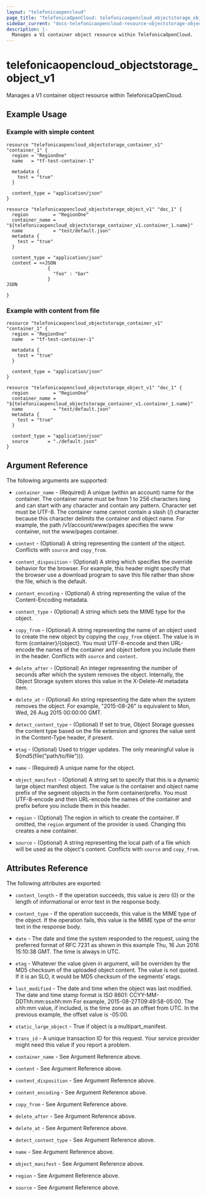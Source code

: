```yaml
---
layout: "telefonicaopencloud"
page_title: "TelefonicaOpenCloud: telefonicaopencloud_objectstorage_object_v1"
sidebar_current: "docs-telefonicaopencloud-resource-objectstorage-object-v1"
description: |-
  Manages a V1 container object resource within TelefonicaOpenCloud.
---
```


# telefonicaopencloud\_objectstorage\_object_v1

Manages a V1 container object resource within TelefonicaOpenCloud.

## Example Usage

### Example with simple content

```hcl
resource "telefonicaopencloud_objectstorage_container_v1" "container_1" {
  region = "RegionOne"
  name   = "tf-test-container-1"

  metadata {
    test = "true"
  }

  content_type = "application/json"
}

resource "telefonicaopencloud_objectstorage_object_v1" "doc_1" {
  region         = "RegionOne"
  container_name = "${telefonicaopencloud_objectstorage_container_v1.container_1.name}"
  name           = "test/default.json"
  metadata {
    test = "true"
  }

  content_type = "application/json"
  content = <<JSON
               {
                 "foo" : "bar"
               }
JSON

}
```

### Example with content from file

```hcl
resource "telefonicaopencloud_objectstorage_container_v1" "container_1" {
  region = "RegionOne"
  name   = "tf-test-container-1"

  metadata {
    test = "true"
  }

  content_type = "application/json"
}

resource "telefonicaopencloud_objectstorage_object_v1" "doc_1" {
  region         = "RegionOne"
  container_name = "${telefonicaopencloud_objectstorage_container_v1.container_1.name}"
  name           = "test/default.json"
  metadata {
    test = "true"
  }

  content_type = "application/json"
  source       = "./default.json"
}
```

## Argument Reference

The following arguments are supported:

* `container_name` - (Required) A unique (within an account) name for the container. 
    The container name must be from 1 to 256 characters long and can start 
    with any character and contain any pattern. Character set must be UTF-8. 
    The container name cannot contain a slash (/) character because this 
    character delimits the container and object name. For example, the path 
    /v1/account/www/pages specifies the www container, not the www/pages container.

* `content` - (Optional) A string representing the content of the object. Conflicts with
   `source` and `copy_from`.

* `content_disposition` - (Optional) A string which specifies the override behavior for 
     the browser. For example, this header might specify that the browser use a download
     program to save this file rather than show the file, which is the default.
     
* `content_encoding` - (Optional) A string representing the value of the Content-Encoding
     metadata.

* `content_type` - (Optional) A string which sets the MIME type for the object.

* `copy_from` - (Optional) A string representing the name of an object 
    used to create the new object by copying the `copy_from` object. The value is in form 
    {container}/{object}. You must UTF-8-encode and then URL-encode the names of the 
    container and object before you include them in the header. Conflicts with `source` and 
    `content`.
             
* `delete_after` - (Optional) An integer representing the number of seconds after which the
    system removes the object. Internally, the Object Storage system stores this value in 
    the X-Delete-At metadata item.

* `delete_at` - (Optional) An string representing the date when the system removes the object. 
    For example, "2015-08-26" is equivalent to Mon, Wed, 26 Aug 2015 00:00:00 GMT.
    
* `detect_content_type` - (Optional) If set to true, Object Storage guesses the content 
    type based on the file extension and ignores the value sent in the Content-Type 
    header, if present.

* `etag` - (Optional) Used to trigger updates. The only meaningful value is ${md5(file("path/to/file"))}.

* `name` - (Required) A unique name for the object.

* `object_manifest` - (Optional) A string set to specify that this is a dynamic large 
    object manifest object. The value is the container and object name prefix of the
    segment objects in the form container/prefix. You must UTF-8-encode and then 
    URL-encode the names of the container and prefix before you include them in this 
    header.
    
* `region` - (Optional) The region in which to create the container. If
    omitted, the `region` argument of the provider is used. Changing this
    creates a new container.

* `source` - (Optional) A string representing the local path of a file which will be used
    as the object's content. Conflicts with `source` and `copy_from`.

## Attributes Reference

The following attributes are exported:

* `content_length` - If the operation succeeds, this value is zero (0) or the 
    length of informational or error text in the response body.
* `content_type` - If the operation succeeds, this value is the MIME type of the object. 
    If the operation fails, this value is the MIME type of the error text in the response 
    body.
* `date` - The date and time the system responded to the request, using the preferred 
    format of RFC 7231 as shown in this example Thu, 16 Jun 2016 15:10:38 GMT. The 
    time is always in UTC.
* `etag` - Whatever the value given in argument, will be overriden by the MD5 checksum of the uploaded object content. The value is not quoted. 
    If it is an SLO, it would be MD5 checksum of the segments’ etags.
* `last_modified` - The date and time when the object was last modified. The date and time 
    stamp format is ISO 8601:
       CCYY-MM-DDThh:mm:ss±hh:mm
    For example, 2015-08-27T09:49:58-05:00.
    The ±hh:mm value, if included, is the time zone as an offset from UTC. In the previous 
    example, the offset value is -05:00.
* `static_large_object` - True if object is a multipart_manifest.
* `trans_id` - A unique transaction ID for this request. Your service provider might 
    need this value if you report a problem.

* `container_name` - See Argument Reference above.
* `content` - See Argument Reference above.
* `content_disposition` - See Argument Reference above.
* `content_encoding` - See Argument Reference above.
* `copy_from` - See Argument Reference above.
* `delete_after` - See Argument Reference above.
* `delete_at` - See Argument Reference above.
* `detect_content_type` - See Argument Reference above.
* `name` - See Argument Reference above.
* `object_manifest` - See Argument Reference above.
* `region` - See Argument Reference above.
* `source` - See Argument Reference above.

